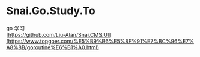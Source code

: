 # Snai.Go.Study.To
go 学习  
[https://github.com/Liu-Alan/Snai.CMS.UI](https://www.topgoer.com/%E5%B9%B6%E5%8F%91%E7%BC%96%E7%A8%8B/goroutine%E6%B1%A0.html)
